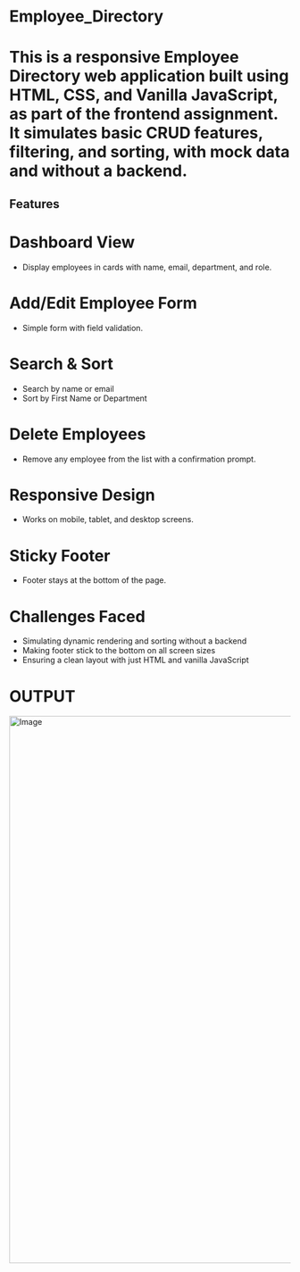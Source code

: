 # Employee_Directory

# This is a responsive Employee Directory web application built using HTML, CSS, and Vanilla JavaScript, as part of the frontend assignment. It simulates basic CRUD features, filtering, and sorting, with mock data and without a backend.

## Features
# Dashboard View
- Display employees in cards with name, email, department, and role.

# Add/Edit Employee Form
- Simple form with field validation.

# Search & Sort

- Search by name or email
- Sort by First Name or Department

# Delete Employees
- Remove any employee from the list with a confirmation prompt.

# Responsive Design
- Works on mobile, tablet, and desktop screens.

# Sticky Footer
- Footer stays at the bottom of the page.

# Challenges Faced
- Simulating dynamic rendering and sorting without a backend
- Making footer stick to the bottom on all screen sizes
- Ensuring a clean layout with just HTML and vanilla JavaScript

# OUTPUT

<img width="1920" height="981" alt="Image" src="https://github.com/user-attachments/assets/7d80107a-55b0-43f0-bee6-8540ee15b05c" />
